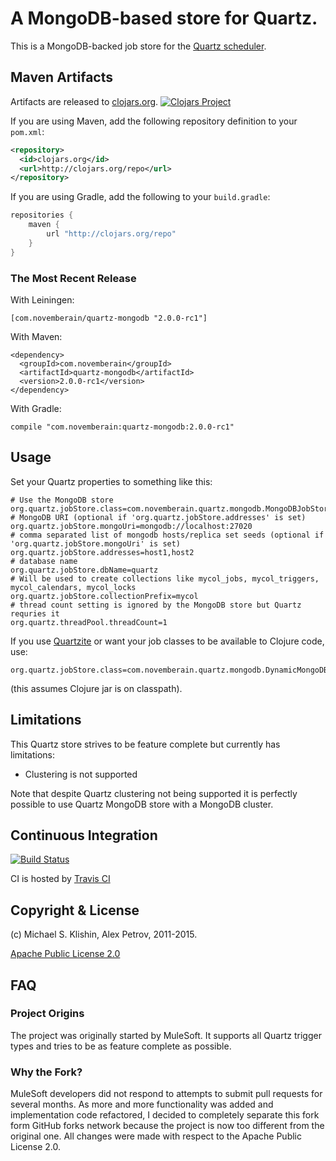 # A MongoDB-based store for Quartz.

This is a MongoDB-backed job store for the [Quartz scheduler](http://quartz-scheduler.org/).

## Maven Artifacts

Artifacts are released to [clojars.org](http://clojars.org).
[![Clojars Project](http://clojars.org/com.novemberain/quartz-mongodb/latest-version.svg)](http://clojars.org/com.novemberain/quartz-mongodb)

If you are using Maven, add the following repository
definition to your `pom.xml`:

``` xml
<repository>
  <id>clojars.org</id>
  <url>http://clojars.org/repo</url>
</repository>
```

If you are using Gradle, add the following to your `build.gradle`:

``` groovy
repositories {
    maven {
        url "http://clojars.org/repo"
    }
}
```


### The Most Recent Release

With Leiningen:

    [com.novemberain/quartz-mongodb "2.0.0-rc1"]


With Maven:

    <dependency>
      <groupId>com.novemberain</groupId>
      <artifactId>quartz-mongodb</artifactId>
      <version>2.0.0-rc1</version>
    </dependency>


With Gradle:

    compile "com.novemberain:quartz-mongodb:2.0.0-rc1"


## Usage

Set your Quartz properties to something like this:

    # Use the MongoDB store
    org.quartz.jobStore.class=com.novemberain.quartz.mongodb.MongoDBJobStore
    # MongoDB URI (optional if 'org.quartz.jobStore.addresses' is set)
    org.quartz.jobStore.mongoUri=mongodb://localhost:27020
    # comma separated list of mongodb hosts/replica set seeds (optional if 'org.quartz.jobStore.mongoUri' is set)
    org.quartz.jobStore.addresses=host1,host2
    # database name
    org.quartz.jobStore.dbName=quartz
    # Will be used to create collections like mycol_jobs, mycol_triggers, mycol_calendars, mycol_locks
    org.quartz.jobStore.collectionPrefix=mycol
    # thread count setting is ignored by the MongoDB store but Quartz requries it
    org.quartz.threadPool.threadCount=1

If you use [Quartzite](http://clojurequartz.info) or want your job classes to be available
to Clojure code, use:

    org.quartz.jobStore.class=com.novemberain.quartz.mongodb.DynamicMongoDBJobStore

(this assumes Clojure jar is on classpath).

## Limitations

This Quartz store strives to be feature complete but currently has limitations:

 * Clustering is not supported

Note that despite Quartz clustering not being supported it is perfectly possible
to use Quartz MongoDB store with a MongoDB cluster.


## Continuous Integration

[![Build Status](https://secure.travis-ci.org/michaelklishin/quartz-mongodb.png?branch=master)](http://travis-ci.org/michaelklishin/quartz-mongodb)

CI is hosted by [Travis CI](http://travis-ci.org/)


## Copyright & License

(c) Michael S. Klishin, Alex Petrov, 2011-2015.

[Apache Public License 2.0](http://www.apache.org/licenses/LICENSE-2.0.html)


## FAQ

### Project Origins

The project was originally started by MuleSoft. It supports all Quartz trigger types and
tries to be as feature complete as possible.

### Why the Fork?

MuleSoft developers did not respond to attempts to submit pull
requests for several months. As more and more functionality was added
and implementation code refactored, I decided to completely separate
this fork form GitHub forks network because the project is now too
different from the original one. All changes were made with respect to
the Apache Public License 2.0.
